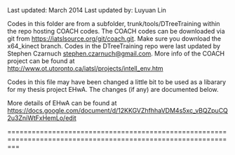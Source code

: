 Last updated: March 2014
Last updated by: Luyuan Lin

Codes in this folder are from a subfolder, trunk/tools/DTreeTraining within the repo hosting COACH codes.
The COACH codes can be downloaded via git from https://iatslsource.org/git/coach.git. Make sure you download
the x64_kinect branch. Codes in the DTreeTraining repo were last updated by Stephen Czarnuch <stephen.czarnuch@gmail.com>.
More info of the COACH project can be found at http://www.ot.utoronto.ca/iatsl/projects/intell_env.htm

Codes in this file may have been changed a little bit to be used as a libarary for my thesis project EHwA.
The changes (if any) are documented below.

More details of EHwA can be found at
https://docs.google.com/document/d/12KKGVZhfhhaVDM4s5xc_vBQZpuCQ2u3ZniWtFxHemLo/edit

===============================================================================================================
